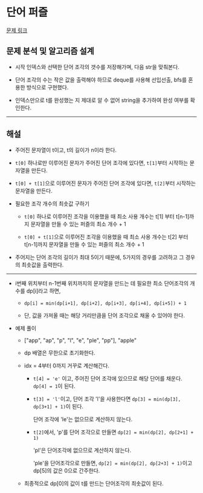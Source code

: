 # 단어 퍼즐

[문제 링크](https://school.programmers.co.kr/learn/courses/18/lessons/1882)

## 문제 분석 및 알고리즘 설계

- 시작 인덱스와 선택한 단어 조각의 갯수를 저장해가며, 다음 str을 맞춰본다.

- 단어 조각의 수는 작은 값을 출력해야 하므로 deque를 사용해 선입선출, bfs를 혼용한 방식으로 구현했다.

- 인덱스만으로 t를 완성했는 지 제대로 알 수 없어 string을 추가하여 완성 여부를 확인한다.

---

## 해설

- 주어진 문자열이 t이고, t의 길이가 n이라 한다.

- `t[0]` 하나로만 이루어진 문자가 주어진 단어 조각에 있다면, `t[1]`부터 시작하는 문자열을 만든다.

- `t[0] + t[1]`으로 이루어진 문자가 주어진 단어 조각에 있다면, `t[2]`부터 시작하는 문자열을 만든다.

- 필요한 조각 개수의 최솟값 구하기

  - `t[0]` 하나로 이루어진 조각을 이용했을 때 최소 사용 개수는 t[1] 부터 t[n-1]까지 문자열을 만들 수 있는 퍼즐의 최소 개수 + 1

  - `t[0] + t[1]`으로 이루어진 조각을 이용했을 때 최소 사용 개수는 t[2] 부터 t[n-1]까지 문자열을 만들 수 있는 퍼즐의 최소 개수 + 1

- 주어지는 단어 조각의 길이가 최대 5이기 때문에, 5가지의 경우를 고려하고 그 경우의 최솟값을 출력한다.

---

- i번째 위치부터 n-1번째 위치까지의 문자열을 만드는 데 필요한 최소 단어조각의 개수를 dp[i]라고 하면,

  - `dp[i] = min(dp[i+1], dp[i+2], dp[i+3], dp[i+4], dp[i+5]) + 1`

  - 단, 값을 가져올 때는 해당 거리만큼을 단어 조각으로 채울 수 있어야 한다.

- 예제 풀이

  - ["app", "ap", "p", "l", "e", "ple", "pp"], "apple"

  - dp 배열은 무한으로 초기화한다.

  - idx = 4부터 0까지 거꾸로 계산해간다.

    - `t[4] = 'e'` 이고, 주어진 단어 조각에 있으므로 해당 단어를 채운다. `dp[4] = 1`이 된다.

    - `t[3] = 'l'`이고, 단어 조각 'l'을 사용한다면 `dp[3] = min(dp[3], dp[3+1] + 1)`이 된다.

      단어 조각에 'le'는 없으므로 계산하지 않는다.

    - `t[2]`에서, 'p'를 단어 조각으로 만들면 `dp[2] = min(dp[2], dp[2+1] + 1)`

      'pl'은 단어조각에 없으므로 계산하지 않는다.

      'ple'을 단어조각으로 만들면, `dp[2] = min(dp[2], dp[2+3] + 1)`이고 dp[5]의 값은 0으로 간주한다.

  - 최종적으로 dp[0]의 값이 t를 만드는 단어조각의 최솟값이 된다.
